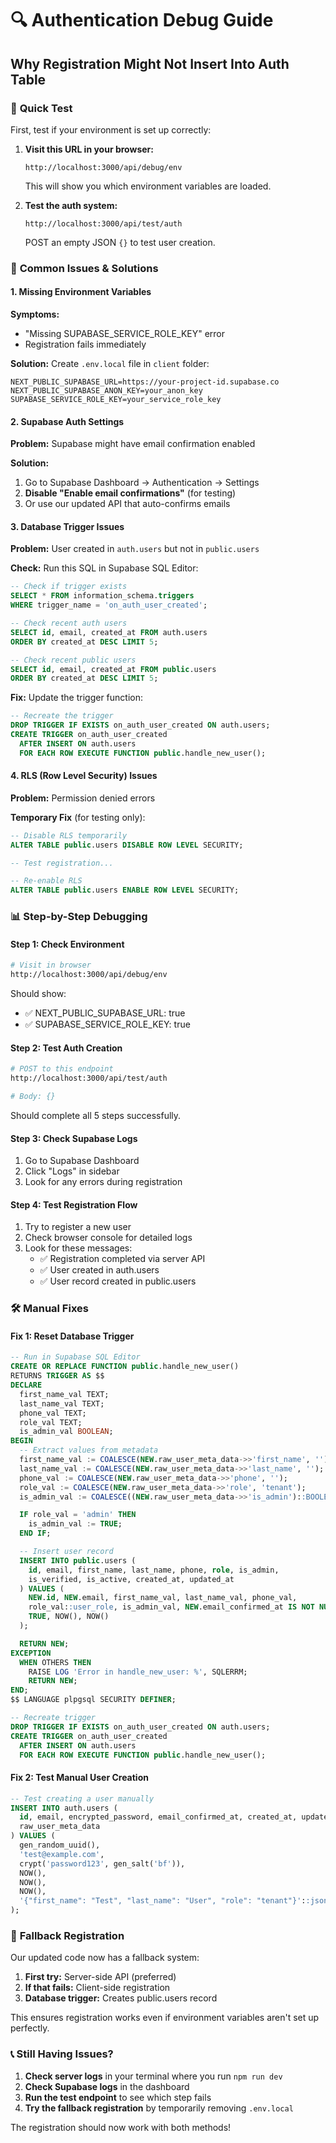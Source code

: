 # 🔍 Authentication Debug Guide

## Why Registration Might Not Insert Into Auth Table

### 🎯 **Quick Test**

First, test if your environment is set up correctly:

1. **Visit this URL in your browser:**

   ```
   http://localhost:3000/api/debug/env
   ```

   This will show you which environment variables are loaded.

2. **Test the auth system:**
   ```
   http://localhost:3000/api/test/auth
   ```
   POST an empty JSON `{}` to test user creation.

### 🔧 **Common Issues & Solutions**

#### 1. **Missing Environment Variables**

**Symptoms:**

- "Missing SUPABASE_SERVICE_ROLE_KEY" error
- Registration fails immediately

**Solution:**
Create `.env.local` file in `client` folder:

```env
NEXT_PUBLIC_SUPABASE_URL=https://your-project-id.supabase.co
NEXT_PUBLIC_SUPABASE_ANON_KEY=your_anon_key
SUPABASE_SERVICE_ROLE_KEY=your_service_role_key
```

#### 2. **Supabase Auth Settings**

**Problem:** Supabase might have email confirmation enabled

**Solution:**

1. Go to Supabase Dashboard → Authentication → Settings
2. **Disable "Enable email confirmations"** (for testing)
3. Or use our updated API that auto-confirms emails

#### 3. **Database Trigger Issues**

**Problem:** User created in `auth.users` but not in `public.users`

**Check:** Run this SQL in Supabase SQL Editor:

```sql
-- Check if trigger exists
SELECT * FROM information_schema.triggers
WHERE trigger_name = 'on_auth_user_created';

-- Check recent auth users
SELECT id, email, created_at FROM auth.users
ORDER BY created_at DESC LIMIT 5;

-- Check recent public users
SELECT id, email, created_at FROM public.users
ORDER BY created_at DESC LIMIT 5;
```

**Fix:** Update the trigger function:

```sql
-- Recreate the trigger
DROP TRIGGER IF EXISTS on_auth_user_created ON auth.users;
CREATE TRIGGER on_auth_user_created
  AFTER INSERT ON auth.users
  FOR EACH ROW EXECUTE FUNCTION public.handle_new_user();
```

#### 4. **RLS (Row Level Security) Issues**

**Problem:** Permission denied errors

**Temporary Fix** (for testing only):

```sql
-- Disable RLS temporarily
ALTER TABLE public.users DISABLE ROW LEVEL SECURITY;

-- Test registration...

-- Re-enable RLS
ALTER TABLE public.users ENABLE ROW LEVEL SECURITY;
```

### 📊 **Step-by-Step Debugging**

#### Step 1: Check Environment

```bash
# Visit in browser
http://localhost:3000/api/debug/env
```

Should show:

- ✅ NEXT_PUBLIC_SUPABASE_URL: true
- ✅ SUPABASE_SERVICE_ROLE_KEY: true

#### Step 2: Test Auth Creation

```bash
# POST to this endpoint
http://localhost:3000/api/test/auth

# Body: {}
```

Should complete all 5 steps successfully.

#### Step 3: Check Supabase Logs

1. Go to Supabase Dashboard
2. Click "Logs" in sidebar
3. Look for any errors during registration

#### Step 4: Test Registration Flow

1. Try to register a new user
2. Check browser console for detailed logs
3. Look for these messages:
   - ✅ Registration completed via server API
   - ✅ User created in auth.users
   - ✅ User record created in public.users

### 🛠 **Manual Fixes**

#### Fix 1: Reset Database Trigger

```sql
-- Run in Supabase SQL Editor
CREATE OR REPLACE FUNCTION public.handle_new_user()
RETURNS TRIGGER AS $$
DECLARE
  first_name_val TEXT;
  last_name_val TEXT;
  phone_val TEXT;
  role_val TEXT;
  is_admin_val BOOLEAN;
BEGIN
  -- Extract values from metadata
  first_name_val := COALESCE(NEW.raw_user_meta_data->>'first_name', '');
  last_name_val := COALESCE(NEW.raw_user_meta_data->>'last_name', '');
  phone_val := COALESCE(NEW.raw_user_meta_data->>'phone', '');
  role_val := COALESCE(NEW.raw_user_meta_data->>'role', 'tenant');
  is_admin_val := COALESCE((NEW.raw_user_meta_data->>'is_admin')::BOOLEAN, FALSE);

  IF role_val = 'admin' THEN
    is_admin_val := TRUE;
  END IF;

  -- Insert user record
  INSERT INTO public.users (
    id, email, first_name, last_name, phone, role, is_admin,
    is_verified, is_active, created_at, updated_at
  ) VALUES (
    NEW.id, NEW.email, first_name_val, last_name_val, phone_val,
    role_val::user_role, is_admin_val, NEW.email_confirmed_at IS NOT NULL,
    TRUE, NOW(), NOW()
  );

  RETURN NEW;
EXCEPTION
  WHEN OTHERS THEN
    RAISE LOG 'Error in handle_new_user: %', SQLERRM;
    RETURN NEW;
END;
$$ LANGUAGE plpgsql SECURITY DEFINER;

-- Recreate trigger
DROP TRIGGER IF EXISTS on_auth_user_created ON auth.users;
CREATE TRIGGER on_auth_user_created
  AFTER INSERT ON auth.users
  FOR EACH ROW EXECUTE FUNCTION public.handle_new_user();
```

#### Fix 2: Test Manual User Creation

```sql
-- Test creating a user manually
INSERT INTO auth.users (
  id, email, encrypted_password, email_confirmed_at, created_at, updated_at,
  raw_user_meta_data
) VALUES (
  gen_random_uuid(),
  'test@example.com',
  crypt('password123', gen_salt('bf')),
  NOW(),
  NOW(),
  NOW(),
  '{"first_name": "Test", "last_name": "User", "role": "tenant"}'::jsonb
);
```

### 🔄 **Fallback Registration**

Our updated code now has a fallback system:

1. **First try:** Server-side API (preferred)
2. **If that fails:** Client-side registration
3. **Database trigger:** Creates public.users record

This ensures registration works even if environment variables aren't set up perfectly.

### 📞 **Still Having Issues?**

1. **Check server logs** in your terminal where you run `npm run dev`
2. **Check Supabase logs** in the dashboard
3. **Run the test endpoint** to see which step fails
4. **Try the fallback registration** by temporarily removing `.env.local`

The registration should now work with both methods!
